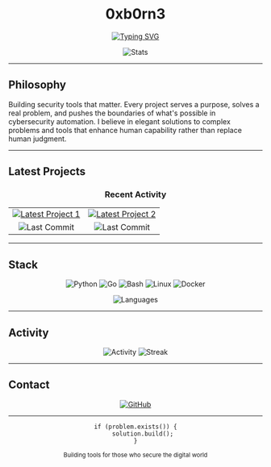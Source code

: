 <div align="center">

# 0xb0rn3

[![Typing SVG](https://readme-typing-svg.herokuapp.com?font=JetBrains+Mono&weight=300&size=18&duration=3000&pause=1000&color=6C7B95&center=true&vCenter=true&width=400&lines=Security+Engineer;Tool+Developer;System+Architect)](https://git.io/typing-svg)

<img src="https://github-readme-stats.vercel.app/api?username=0xb0rn3&show_icons=true&theme=tokyonight&hide_border=true&bg_color=0D1117&title_color=6C7B95&icon_color=58A6FF&text_color=8B949E&count_private=true" alt="Stats" />

</div>

---

## Philosophy

Building security tools that matter. Every project serves a purpose, solves a real problem, and pushes the boundaries of what's possible in cybersecurity automation. I believe in elegant solutions to complex problems and tools that enhance human capability rather than replace human judgment.

---

## Latest Projects

<!-- LATEST-PROJECTS-START -->

<div align="center">

### Recent Activity

<table>
<tr>
<td align="center">
<a href="https://github.com/0xb0rn3/krilin">
<img src="https://github-readme-stats.vercel.app/api/pin/?username=0xb0rn3&repo=krilin&theme=tokyonight&hide_border=true&bg_color=0D1117&title_color=6C7B95&text_color=8B949E" alt="Latest Project 1"/>
</a>
</td>
<td align="center">
<a href="https://github.com/0xb0rn3/bkygo">
<img src="https://github-readme-stats.vercel.app/api/pin/?username=0xb0rn3&repo=bkygo&theme=tokyonight&hide_border=true&bg_color=0D1117&title_color=6C7B95&text_color=8B949E" alt="Latest Project 2"/>
</a>
</td>
</tr>
<tr>
<td align="center">
<img src="https://img.shields.io/github/last-commit/0xb0rn3/krilin?style=flat-square&color=6C7B95&bg_color=0D1117" alt="Last Commit"/>
</td>
<td align="center">
<img src="https://img.shields.io/github/last-commit/0xb0rn3/bkygo?style=flat-square&color=6C7B95&bg_color=0D1117" alt="Last Commit"/>
</td>
</tr>
</table>

</div>
<!-- LATEST-PROJECTS-END -->

---

## Stack

<div align="center">

![Python](https://img.shields.io/badge/Python-0D1117?style=flat-square&logo=python&logoColor=6C7B95)
![Go](https://img.shields.io/badge/Go-0D1117?style=flat-square&logo=go&logoColor=6C7B95)
![Bash](https://img.shields.io/badge/Bash-0D1117?style=flat-square&logo=gnu-bash&logoColor=6C7B95)
![Linux](https://img.shields.io/badge/Linux-0D1117?style=flat-square&logo=linux&logoColor=6C7B95)
![Docker](https://img.shields.io/badge/Docker-0D1117?style=flat-square&logo=docker&logoColor=6C7B95)

<img src="https://github-readme-stats.vercel.app/api/top-langs/?username=0xb0rn3&layout=compact&theme=tokyonight&hide_border=true&bg_color=0D1117&title_color=6C7B95&text_color=8B949E" alt="Languages"/>

</div>

---

## Activity

<div align="center">

<img src="https://github-readme-activity-graph.vercel.app/graph?username=0xb0rn3&theme=tokyo-night&hide_border=true&bg_color=0D1117&color=6C7B95&line=58A6FF&point=8B949E" alt="Activity"/>

<img src="https://github-readme-streak-stats.herokuapp.com/?user=0xb0rn3&theme=tokyonight&hide_border=true&background=0D1117&stroke=6C7B95&ring=58A6FF&fire=58A6FF&currStreakLabel=6C7B95" alt="Streak"/>

</div>

---

## Contact

<div align="center">

[![GitHub](https://img.shields.io/badge/GitHub-0D1117?style=flat-square&logo=github&logoColor=6C7B95)](https://github.com/0xb0rn3)

</div>

---

<div align="center">

```
if (problem.exists()) {
    solution.build();
}
```

<sub>Building tools for those who secure the digital world</sub>

</div>

